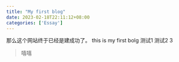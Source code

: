 ```yaml
---
title: "My first blog"
date: 2023-02-18T22:11:12+08:00
categories: ['Essay']
---
```

那么这个网站终于已经是建成功了。
this is my first bolg
测试1
测试2
3




> 嘻嘻